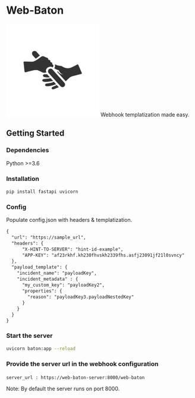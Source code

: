 # Web-Baton


<img src="app/img/web-baton.jpg" height="250">
Webhook templatization made easy. 


## Getting Started

### Dependencies 

Python >=3.6

### Installation
```python
pip install fastapi uvicorn
```

### Config

Populate config.json with headers & templatization.

```Example
{
  "url": "https://sample_url",
  "headers": {
      "X-HINT-TO-SERVER": "hint-id-example",
      "APP-KEY": "af23rkhf.kh230fhvskh2339fhs.asfj23091jf21l0svncy"
  },
  "payload_template": {
    "incident_name": "payloadKey",
    "incident_metadata" : {
      "my_custom_key": "payloadKey2",
      "properties": {
        "reason": "payloadKey3.payloadNestedKey"
      }
    }
  }
}
```
### Start the server

```bash
uvicorn baton:app --reload
```
### Provide the server url in the webhook configuration

```server_url : https://web-baton-server:8000/web-baton``` 

Note: By default the server runs on port 8000. 

